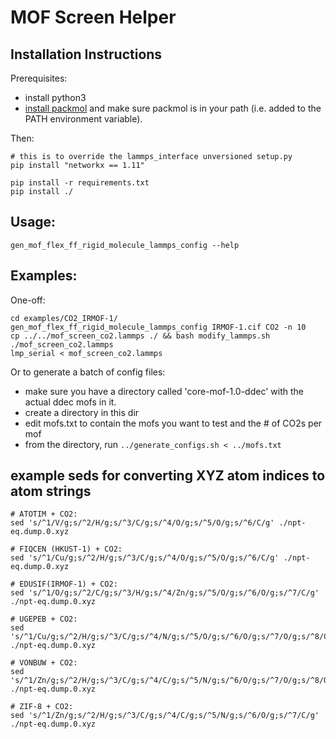 # MOF Screen Helper

## Installation Instructions

Prerequisites:
* install python3
* [install packmol](http://m3g.iqm.unicamp.br/packmol/userguide.shtml#comp) and make sure packmol
is in your path (i.e. added to the PATH environment variable).


Then:

```
# this is to override the lammps_interface unversioned setup.py
pip install "networkx == 1.11"

pip install -r requirements.txt
pip install ./
```

## Usage:

```
gen_mof_flex_ff_rigid_molecule_lammps_config --help
```

## Examples:

One-off:

```
cd examples/CO2_IRMOF-1/
gen_mof_flex_ff_rigid_molecule_lammps_config IRMOF-1.cif CO2 -n 10
cp ../../mof_screen_co2.lammps ./ && bash modify_lammps.sh ./mof_screen_co2.lammps
lmp_serial < mof_screen_co2.lammps
```

Or to generate a batch of config files:

* make sure you have a directory called 'core-mof-1.0-ddec' with the actual ddec mofs in it.
* create a directory in this dir
* edit mofs.txt to contain the mofs you want to test and the # of CO2s per mof
* from the directory, run `../generate_configs.sh < ../mofs.txt`

## example seds for converting XYZ atom indices to atom strings

```
# ATOTIM + CO2:
sed 's/^1/V/g;s/^2/H/g;s/^3/C/g;s/^4/O/g;s/^5/O/g;s/^6/C/g' ./npt-eq.dump.0.xyz

# FIQCEN (HKUST-1) + CO2:
sed 's/^1/Cu/g;s/^2/H/g;s/^3/C/g;s/^4/O/g;s/^5/O/g;s/^6/C/g' ./npt-eq.dump.0.xyz

# EDUSIF(IRMOF-1) + CO2:
sed 's/^1/O/g;s/^2/C/g;s/^3/H/g;s/^4/Zn/g;s/^5/O/g;s/^6/O/g;s/^7/C/g' ./npt-eq.dump.0.xyz

# UGEPEB + CO2:
sed 's/^1/Cu/g;s/^2/H/g;s/^3/C/g;s/^4/N/g;s/^5/O/g;s/^6/O/g;s/^7/O/g;s/^8/C/g' ./npt-eq.dump.0.xyz

# VONBUW + CO2:
sed 's/^1/Zn/g;s/^2/H/g;s/^3/C/g;s/^4/C/g;s/^5/N/g;s/^6/O/g;s/^7/O/g;s/^8/O/g;s/^9/C/g' ./npt-eq.dump.0.xyz

# ZIF-8 + CO2:
sed 's/^1/Zn/g;s/^2/H/g;s/^3/C/g;s/^4/C/g;s/^5/N/g;s/^6/O/g;s/^7/C/g' ./npt-eq.dump.0.xyz
```
